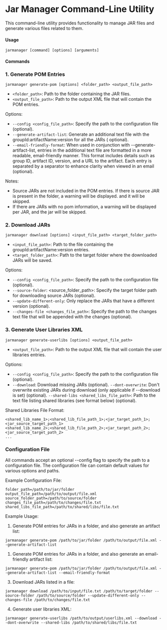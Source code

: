 # Jar Manager Command-Line Utility

This command-line utility provides functionality to manage JAR files and generate various files related to them.

#### Usage

```shell
jarmanager [command] [options] [arguments]
```

#### Commands

### 1. Generate POM Entries

```shell
jarmanager generate-pom [options] <folder_path> <output_file_path>
```

* `<folder_path>`: Path to the folder containing the JAR files.
* `<output_file_path>`: Path to the output XML file that will contain the POM entries.

Options:

* `--config <config_file_path>`: Specify the path to the configuration file (optional).
* `--generate-artifact-list`: Generate an additional text file with the groupId:artifactName:version for all the JARs (
  optional).
* `--email-friendly-format`: When used in conjunction with --generate-artifact-list, entries in the additional text file
  are formatted in a more readable, email-friendly manner. This format includes details such as group ID, artifact ID,
  version, and a URL to the artifact. Each entry is separated by a separator to enhance clarity when viewed
  in an email (optional).

Notes:

* Source JARs are not included in the POM entries. If there is source JAR is present in the folder, a warning will be
  displayed. and it will be skipped.
* If there are JARs with no pom information, a warning will be displayed per JAR, and the jar will be skipped.

### 2. Download JARs

```shell
jarmanager download [options] <input_file_path> <target_folder_path>
```

* `<input_file_path>`: Path to the file containing the groupId:artifactName:version entries.
* `<target_folder_path>`: Path to the target folder where the downloaded JARs will be saved.

Options:

* `--config <config_file_path>`: Specify the path to the configuration file (optional).
* `--source-folder`: <source_folder_path>: Specify the target folder path for downloading source JARs (optional).
* `--update-different-only`: Only replace the JARs that have a different version (optional).
* `--changes-file <changes_file_path>`: Specify the path to the changes text file that will be appended with the changes
  (optional).

### 3. Generate User Libraries XML

```shell
jarmanager generate-userlibs [options] <output_file_path>
```

* `<output_file_path>`: Path to the output XML file that will contain the user libraries entries.

Options:

* `--config <config_file_path>`: Specify the path to the configuration file (optional).
* `--download`: Download missing JARs (optional).
  `--dont-overwrite`: Don't overwrite existing JARs during download (only applicable if --download is set) (optional).
  `--shared-libs <shared_libs_file_path>`: Path to the text file listing shared libraries (see format below) (optional).

Shared Libraries File Format:

```text 
<shared_lib_name_1>;<shared_lib_file_path_1>;<jar_target_path_1>;<jar_source_target_path_1>
<shared_lib_name_2>;<shared_lib_file_path_2>;<jar_target_path_2>;<jar_source_target_path_2>
...
```

### Configuration File

All commands accept an optional --config flag to specify the path to a configuration file. The configuration file can
contain default values for various options and paths.

Example Configuration File:

```properties
folder_path=/path/to/jar/folder
output_file_path=/path/to/output/file.xml
source_folder_path=/path/to/source/folder
changes_file_path=/path/to/changes/file.txt
shared_libs_file_path=/path/to/shared/libs/file.txt
```

Example Usage:

1. Generate POM entries for JARs in a folder, and also generate an artifact list:

```shell
jarmanager generate-pom /path/to/jar/folder /path/to/output/file.xml --generate-artifact-list
```

1. Generate POM entries for JARs in a folder, and also generate an email-friendly artifact list:

```shell
jarmanager generate-pom /path/to/jar/folder /path/to/output/file.xml --generate-artifact-list --email-friendly-format
```

3. Download JARs listed in a file:

```shell
jarmanager download /path/to/input/file.txt /path/to/target/folder --source-folder /path/to/source/folder --update-different-only --changes-file /path/to/changes/file.txt
```

4. Generate user libraries XML:

```shell
jarmanager generate-userlibs /path/to/output/userlibs.xml --download --dont-overwrite --shared-libs /path/to/shared/libs/file.txt
```
